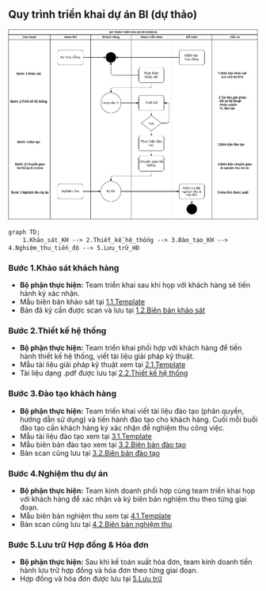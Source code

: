 ## Quy trình triển khai dự án BI (dự thảo)

![Hình ảnh](https://github.com/hoanglong8/FoxAI-Data-Analyst/blob/main/Image/Quy%20tr%C3%ACnh%20tri%E1%BB%83n%20khai%20d%E1%BB%B1%20%C3%A1n%20BI_d%E1%BB%B1%20th%E1%BA%A3o.png)

```mermaid
graph TD;
    1.Khảo_sát_KH --> 2.Thiết_kế_hệ_thống --> 3.Đào_tạo_KH --> 4.Nghiệm_thu_tiến_độ --> 5.Lưu_trữ_HĐ

```

### Bước 1.Khảo sát khách hàng

* **Bộ phận thực hiện:** Team triển khai sau khi họp với khách hàng sẽ tiến hành ký xác nhận.
* Mẫu biên bản khảo sát tại [1.1.Template](https://foxai.sharepoint.com/:f:/s/thuoclathanglong/EvLAzgkmT6lGirXaprTFnzYB-okIT17ZF0wzFIeWqUJH_g?e=cRz25A)
* Bản đã ký cần được scan và lưu tại [1.2.Biên bản khảo sát](https://foxai.sharepoint.com/:f:/s/thuoclathanglong/EvLAzgkmT6lGirXaprTFnzYB-okIT17ZF0wzFIeWqUJH_g?e=cRz25A)

### Bước 2.Thiết kế hệ thống

* **Bộ phận thực hiện:** Team triển khai phối hợp với khách hàng để tiến hành thiết kế hệ thống, viết tài liệu giải pháp kỹ thuật.
* Mẫu tài liệu giải pháp kỹ thuật xem tại [2.1.Template](https://github.com/hoanglong8/FoxAI-Data-Analyst/blob/main/%5BFoxAI%20-%20TLTL%5D%20T%C3%A0i%20li%E1%BB%87u%20gi%E1%BA%A3i%20ph%C3%A1p%20k%E1%BB%B9%20thu%E1%BA%ADt.md)
* Tài liệu dạng .pdf được lưu tại [2.2.Thiết kế hệ thống](https://foxai.sharepoint.com/:f:/s/thuoclathanglong/ElrXi9wWISZOo9UVfx5un2oBJEGQhFGqU4A_1AoAvtvJMw?e=AHcVC6)

### Bước 3.Đào tạo khách hàng

* **Bộ phận thực hiện:** Team triển khai viết tài liệu đào tạo (phân quyền, hướng dẫn sử dụng) và tiến hành đào tạo cho khách hàng. Cuối mỗi buổi đào tạo cần khách hàng ký xác nhận để nghiệm thu công việc. 
* Mẫu tài liệu đào tạo xem tại [3.1.Template](https://github.com/hoanglong8/FoxAI-Data-Analyst/blob/main/%5BFoxai%20-%20TLTL%5D%20T%C3%80I%20LI%E1%BB%86U%20H%C6%AF%E1%BB%9ANG%20D%E1%BA%AAN%20S%E1%BB%AC%20D%E1%BB%A4NG%20PH%E1%BA%A6N%20M%E1%BB%80M.md)
* Mẫu biên bản đào tạo xem tại [3.2.Biên bản đào tạo](https://foxai.sharepoint.com/:f:/s/thuoclathanglong/EsQKXZxCa_BPqb768St8GAkBo-QlS5IdgBdkIRBbVAQe8g?e=s8AI6L)
* Bản scan cũng lưu tại [3.2.Biên bản đào tạo](https://foxai.sharepoint.com/:f:/s/thuoclathanglong/EsQKXZxCa_BPqb768St8GAkBo-QlS5IdgBdkIRBbVAQe8g?e=s8AI6L)

### Bước 4.Nghiệm thu dự án

* **Bộ phận thực hiện:** Team kinh doanh phối hợp cùng team triển khai họp với khách hàng để xác nhận và ký biên bản nghiệm thu theo từng giai đoạn. 
* Mẫu biên bản nghiệm thu xem tại [4.1.Template](https://foxai.sharepoint.com/:f:/s/thuoclathanglong/Emivd-eujfhNmxwfgesb2VYB4w9lk2xvUV7s6bpMdqg2zg?e=Mvrt4U)
* Bản scan cũng lưu tại [4.2.Biên bản nghiệm thu](https://foxai.sharepoint.com/:f:/s/thuoclathanglong/Emivd-eujfhNmxwfgesb2VYB4w9lk2xvUV7s6bpMdqg2zg?e=Mvrt4U)

### Bước 5.Lưu trữ Hợp đồng & Hóa đơn

* **Bộ phận thực hiện:** Sau khi kế toán xuất hóa đơn, team kinh doanh tiến hành lưu trữ hợp đồng và hóa đơn theo từng giai đoạn. 
* Hợp đồng và hóa đơn được lưu tại [5.Lưu trữ](https://foxai.sharepoint.com/:f:/s/thuoclathanglong/EunIO_jv1iRKv_UM7muLFiMBOi5xdSdXZbCDi8fBDYWTAw?e=LCcCji)
